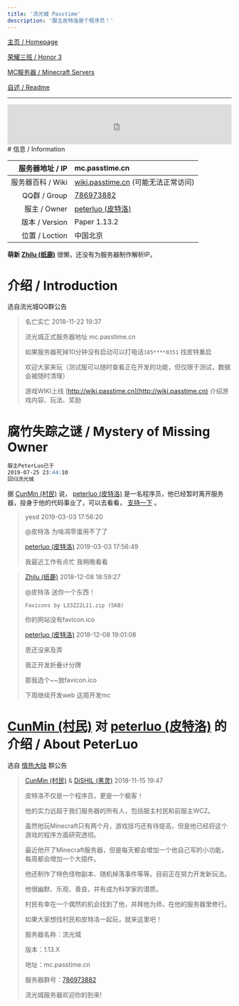 ```yaml
---
title: '流光城 Passtime'
description: '服主皮特洛是个程序员！'
---
```


[主页 / Homepage]()

[荣耀三班 / Honor 3](honor3)

[MC服务器 / Minecraft Servers](mc)

[自述 / Readme](README)

------

<iframe style="width:728px;height:90px;max-width:100%;border:none;display:block;margin:auto" src="https://namemc.com/server/mc.passtime.cn/embed" width="728" height="90"></iframe>
# 信息 / Information

|   服务器地址 / IP | mc.passtime.cn                                               |
| ----------------: | :----------------------------------------------------------- |
| 服务器百科 / Wiki | [wiki.passtime.cn](http://wiki.passtime.cn) (可能无法正常访问) |
|      QQ群 / Group | [786973882](https://jq.qq.com/?_wv=1027&k=5iZ9CtJ)           |
|      服主 / Owner | [peterluo (皮特洛)](http://wpa.qq.com/msgrd?v=3&uin=103401824&site=qq&menu=yes) |
|    版本 / Version | Paper 1.13.2                                                 |
|    位置 / Loction | 中国北京                                                     |

**萌新 [Zhilu (纸鹿)](https://zh-cn.namemc.com/profile/Zhilu.2)** 很懒，还没有为服务器制作解析IP。



# 介绍 / Introduction

选自流光城QQ群公告

>  名亡实亡 2018-11-22 19:37
>
>  流光城正式服务器地址 mc.passtime.cn
>  
>  如果服务器死掉10分钟没有启动可以打电话`185****0351` 找皮特重启
>  
>  欢迎大家来玩（测试服可以随时查看正在开发的功能，但仅限于测试，数据会被随时清理）
>  
>  游戏WIKI上线 [http://wiki.passtime.cn](http://wiki.passtime.cn) 介绍游戏内容、玩法、奖励



# 腐竹失踪之谜 / Mystery of Missing Owner

```markdown
服主PeterLuo已于
2019-07-25 23:44:10
回归流光城
```

据 [CunMin (村民)](https://zh-cn.namemc.com/profile/CunMin.1) 说， [peterluo (皮特洛)](http://wpa.qq.com/msgrd?v=3&uin=103401824&site=qq&menu=yes) 是一名程序员，他已经暂时离开服务器，投身于他的代码事业了，可以去看看， [支持一下](http://passtime.cn) 。

> yesd 2019-03-03 17:56:20
>
> @皮特洛 为啥凋零蛋用不了了
>
> [peterluo (皮特洛)](http://wpa.qq.com/msgrd?v=3&uin=103401824&site=qq&menu=yes) 2019-03-03 17:56:49
>
> 我最近工作有点忙 我稍晚看看



> [Zhilu (纸鹿)](http://wpa.qq.com/msgrd?v=3&uin=2399052066&site=qq&menu=yes) 2018-12-08 18:59:27
>
> @皮特洛 送你一个东西！
>
> `Favicons by L33Z22L11.zip (5KB)`
>
> 你的网站没有favicon.ico
>
> [peterluo (皮特洛)](http://wpa.qq.com/msgrd?v=3&uin=103401824&site=qq&menu=yes) 2018-12-08 19:01:08
>
> 恩还没来及弄
>
> 我正开发折叠计分牌
>
> 那我选个~~放favicon.ico 
>
> 下周继续开发web 这周开发mc



# [CunMin (村民)](https://zh-cn.namemc.com/profile/CunMin.1) 对 [peterluo (皮特洛)](http://wpa.qq.com/msgrd?v=3&uin=103401824&site=qq&menu=yes) 的介绍 / About PeterLuo

选自 [情热大陆](http:/jt.zhilu.fun) 群公告

> [CunMin (村民)](http://wpa.qq.com/msgrd?v=3&uin=1041397896&site=qq&menu=yes) & [DiSHIL (黑灵)](http://wpa.qq.com/msgrd?v=3&uin=1524811747&site=qq&menu=yes) 2018-11-15 19:47
>
> 皮特洛不仅是一个程序员，更是一个极客！
>
> 他的实力远超于我们服务器的所有人，包括服主村民和前服主WCZ。
>
> 虽然他玩Minecraft只有两个月，游戏技巧还有待提高，但是他已经将这个游戏的程序方面研究透彻。
>
> 最近他开了Minecraft服务器，但是每天都会增加一个他自己写的小功能，每周都会增加一个大插件。
>
> 他还制作了特色怪物副本、随机掉落事件等等。目前正在努力开发新玩法。
>
> 他很幽默、乐观、善良，并有成为科学家的潜质。
>
> 村民有幸在一个偶然的机会找到了他，并拜他为师，在他的服务器里修行。
>
> 如果大家想找村民和皮特洛一起玩，就来这里吧！
>
> 服务器名称：流光城
>
> 版本：1.13.X
>
> 地址：mc.passtime.cn
>
> 服务器群号：[786973882](https://jq.qq.com/?_wv=1027&k=5iZ9CtJ)
>
> 流光城服务器欢迎你的到来!